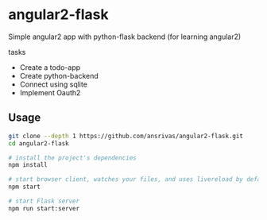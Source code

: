  # angular2-flask
Simple angular2 app with python-flask backend (for learning angular2)

tasks
- Create a todo-app
- Create python-backend
- Connect using sqlite
- Implement Oauth2

## Usage


```bash
git clone --depth 1 https://github.com/ansrivas/angular2-flask.git
cd angular2-flask

# install the project's dependencies
npm install

# start browser client, watches your files, and uses livereload by default
npm start

# start Flask server
npm run start:server
```

